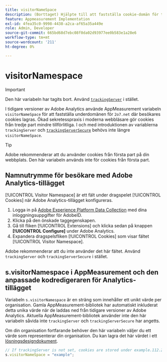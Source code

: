 ```yaml
---
title: visitorNameSpace
description: (Borttaget) Hjälpte till att fastställa cookie-domän för tredje part.
feature: Appmeasurement Implementation
exl-id: 4fea35c0-9998-4438-a2ca-af65a35a449e
role: Admin, Developer
source-git-commit: 665bd68d7ebc08f0da02d93977ee0b583e1a28e6
workflow-type: tm+mt
source-wordcount: '211'
ht-degree: 0%

---
```


# visitorNamespace

>[!IMPORTANT]
>
>Den här variabeln har tagits bort. Använd [`trackingServer`](trackingserver.md) i stället.

I tidigare versioner av Adobe Analytics använde AppMeasurement variabeln `visitorNameSpace` för att fastställa underdomänen för `2o7.net` där besökares cookies lagras. Ökad sekretesspraxis i moderna webbläsare gör cookies från tredje part mindre tillförlitliga. I och med introduktionen av variablerna `trackingServer` och [`trackingServerSecure`](trackingserversecure.md) behövs inte längre `visitorNameSpace`.

>[!TIP]
>
>Adobe rekommenderar att du använder cookies från första part på din webbplats. Den här variabeln används inte för cookies från första part.

## Namnutrymme för besökare med Adobe Analytics-tillägget

[!UICONTROL Visitor Namespace] är ett fält under dragspelet [!UICONTROL Cookies] när Adobe Analytics-tillägget konfigureras.

1. Logga in på [Adobe Experience Platform Data Collection](https://experience.adobe.com/data-collection) med dina inloggningsuppgifter för AdobeID.
2. Klicka på den önskade taggegenskapen.
3. Gå till fliken [!UICONTROL Extensions] och klicka sedan på knappen **[!UICONTROL Configure]** under Adobe Analytics.
4. Expandera dragspelsfliken [!UICONTROL Cookies] som visar fältet [!UICONTROL Visitor Namespace].

Adobe rekommenderar att du inte använder det här fältet. Använd `trackingServer` och `trackingServerSecure` i stället.

## s.visitorNamespace i AppMeasurement och den anpassade kodredigeraren för Analytics-tillägget

Variabeln `s.visitorNamespace` är en sträng som innehåller ett unikt värde per organisation. Gamla AppMeasurement-bibliotek har automatiskt inkluderat detta unika värde när de laddas ned från tidigare versioner av Adobe Analytics. Aktuella AppMeasurement-bibliotek använder inte den här variabeln såvida inte `trackingServer` och `trackingServerSecure` har angetts.

Om din organisation fortfarande behöver den här variabeln väljer du ett värde som representerar din organisation. Du kan lagra det här värdet i ett [lösningsdesigndokument](../../prepare/solution-design.md).

```js
// If trackingServer is not set, cookies are stored under example.112.2o7.net
s.visitorNameSpace = "example";
```

